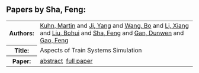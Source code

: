 <h2>Papers by Sha, Feng:</h2>
<!-- Begin papers -->
<table>
<tr><th>Authors:</th><td>
<a href="../authors/author_137.html">Kuhn, Martin</a> and 
<a href="../authors/author_118.html">Ji, Yang</a> and 
<a href="../authors/author_253.html">Wang, Bo</a> and 
<a href="../authors/author_148.html">Li, Xiang</a> and 
<a href="../authors/author_153.html">Liu, Bohui</a> and 
<a href="../authors/author_221.html">Sha, Feng</a> and 
<a href="../authors/author_073.html">Gan, Dunwen</a> and 
<a href="../authors/author_074.html">Gao, Feng</a>
</td></tr>
<tr><th>Title:  </th><td>Aspects of Train Systems Simulation</td></tr>
<tr><th>Paper:  </th><td><a href="../abstracts/Modelica2019abstract3C4.pdf">abstract</a>&nbsp;&nbsp;<a href="../papers/Modelica2019paper3C4.pdf">full paper</a></td></tr>
</table>
<br>
<!-- End papers -->